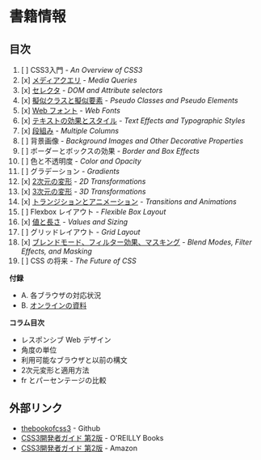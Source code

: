 # 書籍情報

## 目次

1. [ ] CSS3入門 - _An Overview of CSS3_
2. [x] [メディアクエリ](02/) - _Media Queries_
3. [x] [セレクタ](03/) - _DOM and Attribute selectors_
4. [x] [擬似クラスと擬似要素](04/) - _Pseudo Classes and Pseudo Elements_
5. [x] [Web フォント](05/) - _Web Fonts_
6. [x] [テキストの効果とスタイル](06/) - _Text Effects and Typographic Styles_
7. [x] [段組み](07/) - _Multiple Columns_
8. [ ] 背景画像 - _Background Images and Other Decorative Properties_
9. [ ] ボーダーとボックスの効果 - _Border and Box Effects_
10. [ ] 色と不透明度 - _Color and Opacity_
11. [ ] グラデーション - _Gradients_
12. [x] [2次元の変形](12/) - _2D Transformations_
13. [x] [3次元の変形](13/) - _3D Transformations_
14. [x] [トランジションとアニメーション](14/) - _Transitions and Animations_
15. [ ] Flexbox レイアウト - _Flexible Box Layout_
16. [x] [値と長さ](16/) - _Values and Sizing_
17. [ ] グリッドレイアウト - _Grid Layout_
18. [x] [ブレンドモード、フィルター効果、マスキング](18/) - _Blend Modes, Filter Effects, and Masking_
19. [ ] CSS の将来 - _The Future of CSS_

__付録__

- A. 各ブラウザの対応状況
- B. [オンラインの資料](B/)

__コラム目次__

- レスポンシブ Web デザイン
- 角度の単位
- 利用可能なブラウザと以前の構文
- 2次元変形と適用方法
- fr とパーセンテージの比較


## 外部リンク

- [thebookofcss3](https://github.com/stopsatgreen/thebookofcss3) - Github
- [CSS3開発者ガイド 第2版](http://www.oreilly.co.jp/books/9784873117256/)  - O'REILLY Books
- [CSS3開発者ガイド 第2版](http://www.amazon.co.jp/dp/4873117259) - Amazon
